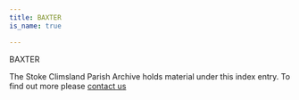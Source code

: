 ```yaml
---
title: BAXTER
is_name: true

---
```


BAXTER


The Stoke Climsland Parish Archive holds material under this index entry. To find out more please [contact us](/contact/)
